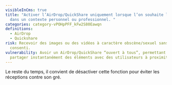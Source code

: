 ```yaml
---
visibleInCms: true
title: "Activer l’AirDrop/QuickShare uniquement lorsque l’on souhaite l’utiliser
  dans un contexte personnel ou professionnel. "
categories: category-vPOHpPFF_kFw2S80Eawqn
definitions:
  - AirDrop
  - Quickshare
risk: Recevoir des images ou des vidéos à caractère obscène/sexuel sans y avoir
  consenti.
vulnerability: Avoir un AirDrop/QuickShare “ouvert à tous”, permettant de
  partager instantanément des éléments avec des utilisateurs à proximité.
---
```

Le reste du temps, il convient de désactiver cette fonction pour éviter les réceptions contre son gré.